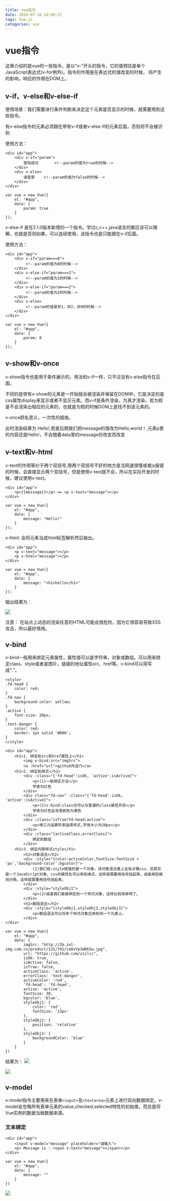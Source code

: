```yaml
---
title: vue指令
date: 2018-07-16 14:09:37
tags: Vue.js
categories: vue
---
```

# vue指令
这章介绍的是vue的一些指令，是以“v-”开头的指令，它的值预估是单个
JavaScript表达式(v-for例外)。指令的作用是在表达式的值改变的时候，
将产生的影响，响应的作用在DOM上。<!--more-->
## v-if、v-else和v-else-if
使用场景：我们需要进行条件判断来决定这个元素是否显示的时候，就需要用到这些指令。

有v-else指令的元素必须跟在带有v-if或者v-else-if的元素后面，否则将不会被识别

使用方法：

    <div id="app">
        <div v-if="param">
            登陆成功       <!--param的值为true的时候-->
        </div>
        <div v-else>
            请登录    <!--param的值为false的时候-->
        </div>
    </div>

    var vue = new Vue({
        el: "#app",
        data: {
            param: true
        }
    });

v-else-if 是在2.1.0版本新增的一个指令。学过c,c++,java语言的都应该可以理解，也就是否则如果，可以连续使用，该指令也是只能跟在v-if后面。


使用方法：

    <div id="app">
        <div v-if="param===0">
             <!--param的值为0的时候-->
        </div>
        <div v-else-if="param===1">
             <!--param的值为1的时候-->
        </div>
        <div v-else-if="param===2">
             <!--param的值为2的时候-->
        </div>
        <div v-else>
             <!--param的值是非1，非2，非0的时候-->
        </div>
    </div>

    var vue = new Vue({
        el: "#app",
        data: {
            param: 0
        }
    });

## v-show和v-once

v-show指令也是用于条件展示的，用法和v-if一样，只不过没有v-else指令在后面。

不同的是带有v-show的元素是一开始就会被渲染并保留在DOM中，它是决定的是css属性display来显示或者不显示元素。而v-if是条件渲染，为真才渲染，若为假是不会渲染出相应的元素的，也就是为假的时候DOM上是找不到该元素的。

v-once顾名思义，一次性的插值。

   

此时渲染结果为 Hello!,若是后期我们把message的值改为Hello,world！,元素p里的内容还是Hello!，不会随着data里的message的改变而改变

## v-text和v-html

v-text的作用等价于两个双括号,用两个双括号不好的地方是当网速很慢或者js报错的时候，会直接显示两个双括号，但是使用v-text就不会，所以在实际开发的时候，建议使用v-text。

    <div id="app">
        <p>{{message}}</p> == <p v-text="message"></p>
    </div>

    var vue = new Vue({
        el: "#app",
        data: {
            message: "Hello!"
        }
    });

v-html: 会将元素当成html标签解析然后输出。

    <div id="app">
        <p v-text="message"></p>
        <p v-html="message"></p>
    </div>

    var vue = new Vue({
        el: "#app",
        data: {
            message: "<h1>hello</h1>"
        }
    });

输出结果为：

![](vue指令/v-html.png)

注意： 在站点上动态的渲染任意的HTML可能会很危险，因为它很容易导致XSS攻击，所以最好慎用。

## v-bind

v-bind一般用来绑定元素属性，属性值可以是字符串，对象或数组。可以用来绑定class、style或者是图片，链接的地址属性src、href等。v-bind可以简写成“:”。

    <style>
    .fd-head {
        color: red;
    }
    .fd-nav {
        background-color: yellow;
    }
    .active {
        font-size: 20px;
    }
    .text-danger {
        color: red;
        border: 1px solid '#000';
    }
    </style>

    <div id="app">
        <h1>1. 绑定到src和href属性上</h1>
            <img v-bind:src="imgSrc">
            <a :href="url">github传送门</a>
        <h1>2. 绑定到样式</h1>
            <div :class="{'fd-head':isOk, 'active':isActive}">
                <p>(1)一般绑定方法</p>
                字体为红色
            </div>
            <div class="fd-nav" :class="{'fd-head':isOk, 'active':isActive}">
                <p>(2)v-bind:class也可以与普通的class属性共存</p>
                字体为红色且背景颜色为黄色
            </div>
            <div :class="isTrue?fd-head:active">
                <p>用三元运算符来选择样式,字体大小为20px</p>
            </div>
            <div :class="[activeClass,errorClass]">
                绑定到数组
            </div>
        <h1>3. 绑定内联样式style</h1>
            <h2>对象语法</h2>
            <div :style="{color:activeColor,fontSize:fontSize + 'px','background-color':bgcolor}">
                (1)我们给:style赋值的是一个对象，该对象语法看上去有点像css，但其实是一个JavaScript对象，css的属性名可以用驼峰式，这样就需要用括号括起来，或者用短横线分隔，这样就需要用括号括起来。
            </div>
            <div :style="styleObj1">
                <p>(2)或者我们直接绑定到一个样式对象，这样比较简单明了。
            </div>
            <h2>数组语法</h2>
            <div :style="[styleObj1,styleObj2,styleObj3]">
                <p>数组语法可以将多个样式对象应用到同一个元素上。
            </div>
    </div>

    var vue = new Vue({
        el: "#app",
        data: {
            imgSrc: "http://2b.zol-img.com.cn/product/131/741/ceUvYp3mRk5w.jpg",
            url: "https://github.com/zzilcc",
            isOk: true,
            isActive: false,
            isTrue: false,
            activeClass: 'active',
            errorClass: 'text-danger',
            activeColor: 'red',
            'fd-head': 'fd-head',
            active: 'active',
            fontSize: 30,
            bgcolor: 'blue',
            styleObj1: {
                color: 'red',
                fontSize: '13px'
            },
            styleObj2: {
                position: 'relative'
            },
            styleObj3: {
                backgroundColor: 'blue'
            }
        }
    })

结果为：
![](vue指令/v-bind1.png)

![](vue指令/v-bind2.png)

## v-model

v-model指令主要用来在表单`<input>`及`<textarea>`元素上进行双向数据绑定。v-model会忽略所有表单元素的value,checked,selected特性的初始值，而总是将Vue实例的数据当做数据来源。

### 文本绑定

    <div id="app">
        <input v-model="message" placeholder="请输入">
        <p> Message is : <span v-text="message"></span></p>
    </div>

    var vue = new Vue({
        el: "#app",
        data: {
            message: ""
        }
    })

![](vue指令/v-model1.png)

